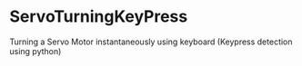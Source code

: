 # ServoTurningKeyPress
Turning a Servo Motor instantaneously using keyboard (Keypress detection using python)
